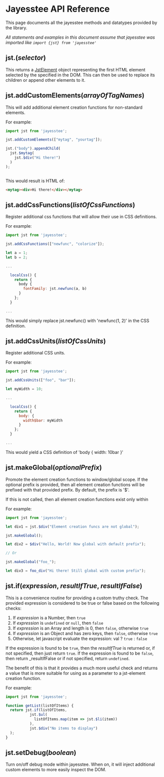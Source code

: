 # Jayesstee API Reference


This page documents all the jayesstee methods and datatypes provided by the 
library.

_All statements and examples in this document assume that jayesstee was 
imported like `import {jst} from 'jayesstee'`_


## jst.(_selector_)

This returns a [JstElement](types/jst-element.md) object representing the first 
HTML element selected by the specified in the DOM. This can then be used to 
replace its children or append other elements to it.


## jst.addCustomElements(_arrayOfTagNames_)

This will add additional element creation functions for non-standard elements.

For example:

```javascript
import jst from 'jayesstee';

jst.addCustomElements(["mytag", "yourtag"]);

jst.("body").appendChild(
  jst.$mytag(
    jst.$div("Hi there!")
  )
);
 
```
 
This would result is HTML of: 

```html
<mytag><div>Hi there!</div></mytag>
```



## jst.addCssFunctions(_listOfCssFunctions_)

Register additional css functions that will allow their use in CSS definitions.

For example:

```javascript
import jst from 'jayesstee';

jst.addCssFunctions(["newfunc", "colorize"]);

let a = 1;
let b = 2;

...

  localCss() {
    return {
      body {
        fontFamily: jst.newfunc(a, b) 
      }
    };
  }

...

```

This would simply replace jst.newfunc() with 'newfunc(1, 2)' in the CSS definition.



## jst.addCssUnits(_listOfCssUnits_)

Register additional CSS units.

For example:

```javascript
import jst from 'jayesstee';

jst.addCssUnits(["foo", "bar"]);

let myWidth = 10;

...

  localCss() {
    return {
      body: {
        width$bar: myWidth 
      }
    };
  }

...

```

This would yield a CSS definition of 'body { width: 10bar }'

## jst.makeGlobal(_optionalPrefix_)

Promote the element creation functions to window/global scope. If the optional prefix
is provided, then all element creation functions will be prefixed with that provided
prefix. By default, the prefix is '$'.

If this is not called, then all element creation functions exist only within 

For example:

```javascript
import jst from 'jayesstee';

let div1 = jst.$div("Element creation funcs are not global");

jst.makeGlobal();

let div2 = $div("Hello, World! Now global with default prefix");

// Or

jst.makeGlobal("foo_");

let div3 = foo_div("Hi there! Still global with custom prefix");

```

## jst.if(_expression_, _resultIfTrue_, _resultIfFalse_)

This is a convenience routine for providing a custom truthy check. The provided expression
is considered to be true or false based on the following checks:

  1. If _expression_ is a Number, then `true`
  2. If _expression_ is `undefined` or `null`, then `false`
  3. If _expression_ is an Array and length is 0, then `false`, otherwise `true`
  4. If _expression_ is an Object and has zero keys, then `false`, otherwise `true`
  5. Otherwise, let javascript evaluate the expression: val ? `true` : `false`

If the expression is found to be `true`, then the _resultIfTrue_ is returned or, if not specified,
then just return `true`. If the expression is found to be `false`, then return _resultIfFalse or if
not specified, return `undefined`.

The benefit of this is that it provides a much more useful check and returns a value that is
more suitable for using as a parameter to a jst-element creation function.

For example:

```javascript
import jst from 'jayesstee';

function getList(listOfItems) {
  return jst.if(listOfItems,
           jst.$ul(
             listOfItems.map(item => jst.$li(item))
           ),
           jst.$div("No items to display")
  );
}

```


## jst.setDebug(_boolean_)

Turn on/off debug mode within jayesstee. When on, it will inject additional custom elements
to more easily inspect the DOM.

